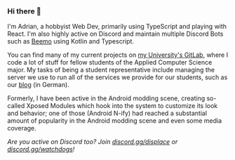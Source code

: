 ### Hi there 👋

I'm Adrian, a hobbyist Web Dev, primarily using TypeScript and playing with React. I'm also highly active on Discord and maintain multiple Discord Bots such as [Beemo](https://beemo.gg/) using Kotlin and Typescript.

You can find many of my current projects on [my University's GitLab](https://gitlab.ruhr-uni-bochum.de/__), where I code a lot of stuff for fellow students of the Applied Computer Science major. My tasks of being a student representative include managing the server we use to run all of the services we provide for our students, such as our [blog](https://blog.ai-rub.de/) (in German).

Formerly, I have been active in the Android modding scene, creating so-called Xposed Modules which hook into the system to customize its look and behavior; one of those (Android N-ify) had reached a substantial amount of popularity in the Android modding scene and even some media coverage.

*Are you active on Discord too? Join [discord.gg/displace](https://discord.gg/displace) or [discord.gg/watchdogs](https://discord.gg/watchdogs)!*
